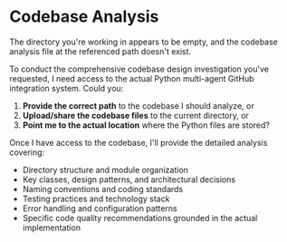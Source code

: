 # Codebase Analysis

The directory you're working in appears to be empty, and the codebase analysis file at the referenced path doesn't exist. 

To conduct the comprehensive codebase design investigation you've requested, I need access to the actual Python multi-agent GitHub integration system. Could you:

1. **Provide the correct path** to the codebase I should analyze, or
2. **Upload/share the codebase files** to the current directory, or  
3. **Point me to the actual location** where the Python files are stored?

Once I have access to the codebase, I'll provide the detailed analysis covering:
- Directory structure and module organization
- Key classes, design patterns, and architectural decisions  
- Naming conventions and coding standards
- Testing practices and technology stack
- Error handling and configuration patterns
- Specific code quality recommendations grounded in the actual implementation